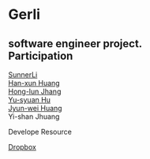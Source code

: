 # Gerli    

software engineer project.    
Participation    
-------------------------    
[SunnerLi](https://github.com/SunnerLi)    
[Han-xun Huang](https://github.com/msn9110)    
[Hong-lun Jhang](https://github.com/JasonZhang91503)    
[Yu-syuan Hu](https://github.com/sandy89876)    
[Jyun-wei Huang](https://github.com/TerrenceHuang)     
Yi-shan Jhuang    

Develope Resource

[Dropbox](https://github.com/msn9110/DropboxDemo)
